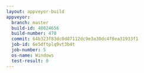 ```yaml
---
layout: appveyor-build
appveyor:
  branch: master
  build-id: 40024656
  build-number: 470
  commit: 64b323f83dc0d87112dc9e3a30dc4f8ea31933f1
  job-id: 6e5dftplq9vt3b4t
  job-number: 5
  os-name: Windows
  test-result: 0
---
```

